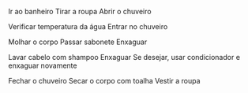 
Ir ao banheiro
Tirar a roupa
Abrir o chuveiro

Verificar temperatura da água
Entrar no chuveiro

Molhar o corpo
Passar sabonete
Enxaguar

Lavar cabelo com shampoo
Enxaguar
Se desejar, usar condicionador e enxaguar novamente

Fechar o chuveiro
Secar o corpo com toalha
Vestir a roupa